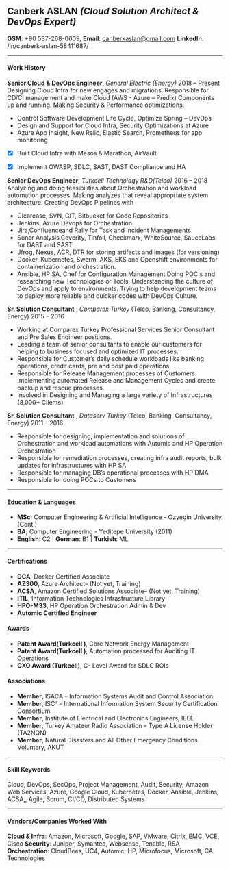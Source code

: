 ## Canberk ASLAN _(Cloud Solution Architect & DevOps Expert)_
**GSM**: +90 537-268-0609, **Email**: canberkaslan@gmail.com
**LinkedIn**: /in/canberk-aslan-58411687/



---
#### Work History
**Senior Cloud & DevOps Engineer**,  _General Electric (Energy)_ 2018 – Present<br />
Designing Cloud Infra for new engages and migrations. Responsible for CD/CI management and make Cloud (AWS - Azure – Predix) Components up and running. Making Security & Performance optimizations.
  *	Control Software Development Life Cycle, Optimize Spring – DevOps
  * Design and Support for Cloud Infra, Security Optimizations at Azure
  *	Azure App Insight, New Relic, Elastic Search, Prometheus for app monitoring
- [x] Built Cloud Infra with Mesos & Marathon, AirVault
- [x] Implement OWASP, SDLC, SAST, DAST Compliance and HA



**Senior DevOps Engineer**, _Turkcell Technology  R&D(Telco)_ 2016 – 2018<br />
Analyzing and doing feasibilities about Orchestration and workload   automation processes. Making analyzes that reveal appropriate system architecture.
Creating DevOps Pipelines with
  *	Clearcase, SVN, GIT, Bitbucket  for Code Repositories
  *	 Jenkins, Azure Devops for Orchestration
  *	Jira,Confluenceand Rally for Task and Incident Managements
  *	Sonar Analysis,Coverity, Tinfoil, Checkmarx, WhiteSource, SauceLabs for DAST and SAST
  *	Jfrog, Nexus, ACR, DTR for storing artifacts and images (for versioning)
  *	 Docker, Kubernetes, Swarm, AKS, EKS and Openshift environments for containerization and orchestration.
  * Ansible, HP SA, Chef for Configuration Management
Doing POC s and researching new Technologies or Tools. Understanding the culture of DevOps and apply to environments. Trying to help development teams to deploy more reliable and quicker codes with DevOps Culture.

**Sr. Solution Consultant** , _Comparex Turkey_ (Telco, Banking, Consultancy, Energy) 	          2015 – 2016<br />
  *	Working at Comparex Turkey Professional Services Senior Consultant and Pre Sales Engineer positions.
  *	Leading a team of senior consultants to enable our customers for helping to business focused and optimized IT processes.
  *	Responsible for Customer’s daily schedule workloads like banking operations, credit cards, pre and post paid operations.
  *	Responsible for Release Management processes of Customers. Implementing automated Release and Management Cycles and create backup and rescue processes.
  *	Involved in Designing and Managing a large variety of Infrastructures (8,000+ Clients)

**Sr. Solution Consultant** , _Dataserv Turkey_ (Telco, Banking, Consultancy, Energy) 	          2011 – 2016<br />
  *	Responsible for designing, implementation and solutions of Orchestration and workload automations with Automic and HP Operation Orchestration
  *	Responsible for remediation processes, creating infra audit reports, bulk updates for infrastructures with HP SA
  *	Responsible for managing DB’s operational processes with HP DMA
  *	Responsible for doing POCs to Customers

---
#### Education & Languages
  * **MSc**; Computer Engineering & Artificial Intelligence - Ozyegin University (Cont.)
  * **BA**; Computer Engineering - Yeditepe University (2011)
  * **English**: C2 | **German**: B1 | **Turkish**: ML

---  
#### Certifications
* **DCA**, Docker Certified Associate
* **AZ300**, Azure Architect– (Not yet, Training)
* **ACSA**, Amazon Certified Solutions Associate– (Not yet, Training)
* **ITIL**, Information Technologies Infrastructure Library
* **HPO-M33**, HP Operation Orchestration Admin & Dev
* **Automic Certified Engineer**


#### Awards
* **Patent Award(Turkcell )**, Core Network Energy Management
* **Patent Award(Turkcell )**,  Automation processed for Auditing IT Operations
* **CXO Award (Turkcell)**, C- Level Award for SDLC ROIs

#### Associations
* **Member**, ISACA – Information Systems Audit and Control Association
* **Member**, ISC² – International Information System Security Certification Consortium
* **Member**, Institute of Electrical and Electronics Engineers, IEEE
* **Member**, Turkey Amateur Radio Association – Type A License Holder (TA2NQN)
* **Member**, Natural Disasters and All Other Emergency Conditions Voluntary, AKUT

---
#### Skill Keywords
Cloud, DevOps, SecOps, Project Management, Audit, Security, Amazon Web Services, Azure, Google Cloud, Kubernetes, Docker, Ansible, Jenkins, ACSA,, Agile, Scrum, CI/CD, Distributed Systems

---
#### Vendors/Companies Worked With
**Cloud & Infra**: Amazon, Microsoft, Google, SAP, VMware, Citrix, EMC, VCE, Cisco
**Security**: Juniper, Symantec, Websense, Tenable, RSA
**Orchestration**: CloudBees, UC4, Automic, HP, Microfocus, Microsoft, CA Technologies
